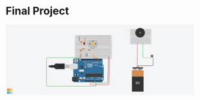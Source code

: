 # Final Project

![](https://github.com/Jash-2000/Arduino-Projects/blob/master/Final%20Project/Project.png)
